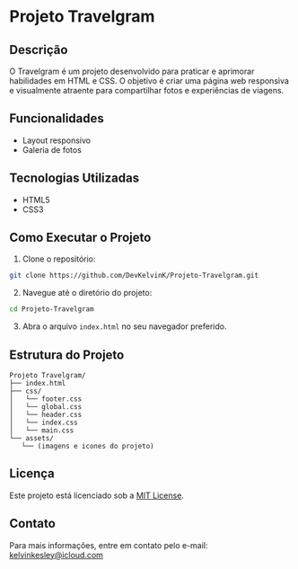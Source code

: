 # Projeto Travelgram

## Descrição
O Travelgram é um projeto desenvolvido para praticar e aprimorar habilidades em HTML e CSS. O objetivo é criar uma página web responsiva e visualmente atraente para compartilhar fotos e experiências de viagens.

## Funcionalidades
- Layout responsivo
- Galeria de fotos

## Tecnologias Utilizadas
- HTML5
- CSS3

## Como Executar o Projeto
1. Clone o repositório:
  ```bash
  git clone https://github.com/DevKelvinK/Projeto-Travelgram.git
  ```
2. Navegue até o diretório do projeto:
  ```bash
  cd Projeto-Travelgram
  ```
3. Abra o arquivo `index.html` no seu navegador preferido.

## Estrutura do Projeto
```
Projeto Travelgram/
├── index.html
├── css/
│   └── footer.css
│   └── global.css
│   └── header.css
│   └── index.css
│   └── main.css
└── assets/
   └── (imagens e icones do projeto)
```
## Licença
Este projeto está licenciado sob a [MIT License](LICENSE).

## Contato
Para mais informações, entre em contato pelo e-mail: [kelvinkesley@icloud.com](mailto:kelvinkesley@icloud.com)